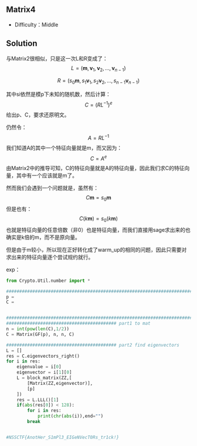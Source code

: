 ## Matrix4

+ Difficulty：Middle

## Solution

与Matrix2很相似，只是这一次L和R变成了：
$$
L = (\textbf{m}, \textbf{v}_1, \textbf{v}_2, ..., \textbf{v}_{n-1})
$$

$$
R = (s_0\textbf{m}, s_1\textbf{v}_1, s_2\textbf{v}_2, ..., s_{n-1}\textbf{v}_{n-1})
$$

其中si依然是模p下未知的随机数，然后计算：
$$
C = (RL^{-1})^e
$$
给出p、C，要求还原明文。

仍然令：
$$
A = RL^{-1}
$$
我们知道A的其中一个特征向量就是m，而又因为：
$$
C = A^e
$$
由Matrix2中的推导可知，C的特征向量就是A的特征向量，因此我们求C的特征向量，其中有一个应该就是m了。

然而我们会遇到一个问题就是，虽然有：
$$
C \textbf{m} = s_0 \textbf{m}
$$
但是也有：
$$
C (k\textbf{m}) = s_0 (k\textbf{m})
$$
也就是特征向量的任意倍数（非0）也是特征向量，而我们直接用sage求出来的也确实是k倍的m，而不是原向量。

但是由于m较小，所以现在正好转化成了warm_up的相同的问题，因此只需要对求出来的特征向量逐个尝试规约就行。

exp：

```python
from Crypto.Util.number import *

############################################################################################### data
p = 
C = 


############################################################################################### exp
########################################## part1 to mat
n = int(pow(len(C),1/2))
C = Matrix(GF(p), n, n, C)

########################################## part2 find eigenvectors
L = []
res = C.eigenvectors_right()
for i in res:
    eigenvalue = i[0]
    eigenvector = i[1][0]
    L = block_matrix(ZZ,[
        [Matrix(ZZ,eigenvector)],
        [p]
    ])
    res = L.LLL()[1]
    if(abs(res[0]) < 128):
        for i in res:
            print(chr(abs(i)),end="")
        break


#NSSCTF{AnotHer_S1mPl3_EIGeNVecT0Rs_tr1ck!}
```

